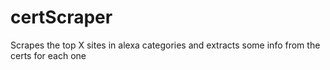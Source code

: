 # certScraper

Scrapes the top X sites in alexa categories and extracts some info from the certs for each one

